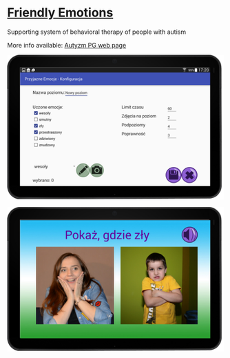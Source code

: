 # [Friendly Emotions](http://autyzm.eti.pg.gda.pl/)
Supporting system of behavioral therapy of people with autism

More info available: [Autyzm PG web page](http://autyzm.eti.pg.gda.pl/)

![Screenshot](/doc/views/configuration-level.jpg)

![Screenshot](/doc/views/game.jpg)
